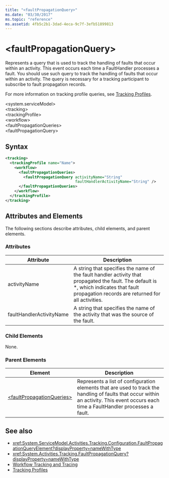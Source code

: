 ```yaml
---
title: "<faultPropagationQuery>"
ms.date: "03/30/2017"
ms.topic: "reference"
ms.assetid: 4fb5c2b1-3dad-4eca-9c7f-3efb51899813
---
```


# \<faultPropagationQuery>

Represents a query that is used to track the handling of faults that occur within an activity.  This event occurs each time a FaultHandler processes a fault. You should use such query to track the handling of faults that occur within an activity. The query is necessary for a  tracking participant to subscribe to fault propagation records.

 For more information on tracking profile queries, see [Tracking Profiles](../../../../../docs/framework/windows-workflow-foundation/tracking-profiles.md).

\<system.serviceModel>\
\<tracking>\
\<trackingProfile>\
\<workflow>\
\<faultPropagationQueries>\
\<faultPropagationQuery>

## Syntax

```xml
<tracking>
  <trackingProfile name="Name">
    <workflow>
      <faultPropagationQueries>
        <faultPropagationQuery activityName="String"
                               faultHandlerActivityName="String" />
      </faultPropagationQueries>
    </workflow>
  </trackingProfile>
</tracking>
```

## Attributes and Elements

The following sections describe attributes, child elements, and parent elements.

### Attributes

|Attribute|Description|
|---------------|-----------------|
|activityName|A string that specifies the name of the fault handler activity that propagated the fault. The default is *, which indicates that fault propagation records are returned for all activities.|
|faultHandlerActivityName|A string that specifies the name of the activity that was the source of the fault.|

### Child Elements

None.

### Parent Elements

|Element|Description|
|-------------|-----------------|
|[\<faultPropagationQueries>](../../../../../docs/framework/configure-apps/file-schema/windows-workflow-foundation/faultpropagationqueries.md)|Represents a list of configuration elements that are used to track the handling of faults that occur within an activity.  This event occurs each time a FaultHandler processes a fault.|

## See also

- <xref:System.ServiceModel.Activities.Tracking.Configuration.FaultPropagationQueryElement?displayProperty=nameWithType>
- <xref:System.Activities.Tracking.FaultPropagationQuery?displayProperty=nameWithType>
- [Workflow Tracking and Tracing](../../../../../docs/framework/windows-workflow-foundation/workflow-tracking-and-tracing.md)
- [Tracking Profiles](../../../../../docs/framework/windows-workflow-foundation/tracking-profiles.md)
